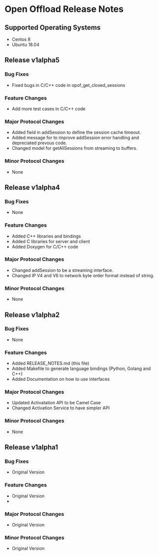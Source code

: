 # Open Offload Release Notes

## Supported Operating Systems

* Centos 8
* Ubuntu 18.04

## Release v1alpha5

### Bug Fixes

- Fixed bugs in C/C++ code in opof_get_closed_sessions

### Feature Changes

- Add more test cases in C/C++ code

### Major Protocol Changes

- Added field in addSession to define the session cache timeout.
- Added message for to improve addSession error handling and depreciated prevous code.
- Changed model for getAllSessions from streaming to buffers.

### Minor Protocol Changes

- None 

## Release v1alpha4

### Bug Fixes

- None

### Feature Changes

- Added C++ libraries and bindings
- Added C libraries for server and client
- Added Doxygen for C/C++ code

### Major Protocol Changes

- Changed addSession to be a streaming interface.
- Changed IP V4 and V6 to network byte order format instead of string.

### Minor Protocol Changes

- None 

## Release v1alpha2

### Bug Fixes

- None

### Feature Changes

- Added RELEASE_NOTES.md (this file)
- Added Makefile to generate language bindings (Python, Golang and C++)
- Added Documentation on how to use interfaces

### Major Protocol Changes

- Updated Activatation API to be Camel Case
- Changed Activation Service to have simpler API

### Minor Protocol Changes

- None

## Release v1alpha1

### Bug Fixes

- Original Version

### Feature Changes

- Original Version
-
### Major Protocol Changes

- Original Version

### Minor Protocol Changes

- Original Version
